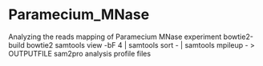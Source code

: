 # Paramecium_MNase
Analyzing the reads mapping of Paramecium MNase experiment
bowtie2-build
bowtie2
samtools view -bF 4 | samtools sort - | samtools mpileup - > OUTPUTFILE
sam2pro
analysis profile files
